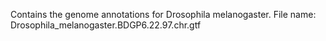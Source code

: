 Contains the genome annotations for Drosophila melanogaster. File name: Drosophila_melanogaster.BDGP6.22.97.chr.gtf